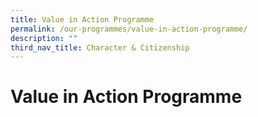 ```yaml
---
title: Value in Action Programme
permalink: /our-programmes/value-in-action-programme/
description: ""
third_nav_title: Character & Citizenship
---
```

# **Value in Action Programme**